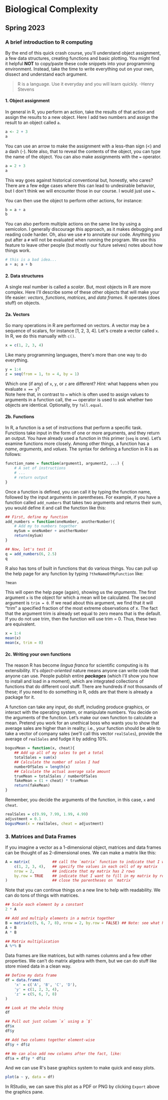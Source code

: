 # Biological Complexity
## Spring 2023
### A brief introduction to R computing

By the end of this quick crash course, you'll understand object assignment, a few data structures, creating functions and basic plotting. 
You might find it helpful **NOT** to copy/paste these code snippets into your programming environment. 
Instead, take the time to write everything out on your own, dissect and understand each argument.
> R is a language. Use it everyday and you will learn quickly.
> -Henry Stevens

#### 1. Object assignment
In general in R, you perform an action, take the results of that action and
assign the results to a new object. Here I add
two numbers and assign the result to an object called `a`.

```r
a <- 2 + 3
a
```
You can use an arrow to make the assignment with a
less-than sign (<) and a dash (-). Note also, that to reveal the contents of the object,
you can type the name of the object. You can also make assignments with the `=` operator.

```r
a = 2 + 3
a
```
This way goes against historical conventional but, honestly, who cares? There are a few edge cases where this can lead
to undesirable behavior, but I don't think we will encounter those in our course. I would just use `=`.

You can then use the object to perform other actions, for instance:

```r
b = a + a
b
```

You can also perform multiple actions on the same line by using a semicolon. 
I generally discourage this approach, as it makes debugging and reading code harder. 
Oh, also we use `#` to annotate our code. Anything you put after a `#` will not be
evaluated when running the program. We use this feature to leave other people
(but mostly our future selves) notes about how things work.

```r
# this is a bad idea...
a + a; a + b
```

#### 2. Data structures
A single real number is called a *scalar*. But, most
objects in R are more complex. Here I'll describe some of these other objects that will make your life easier: *vectors*, *functions*, *matrices*, and *data frames*. 
R operates (does stuff) on objects.

#### 2a. Vectors
So many operations in R are performed on vectors. A vector may be a sequence of scalars, for instance [1, 2, 3, 4]. 
Let's create a vector called `x`. 
In R, we do this manually with `c()`.

```r
x = c(1, 2, 3, 4)
```

Like many programming languages, there's more than one way to do everything.

```r
y = 1:4
z = seq(from = 1, to = 4, by = 1)
```
Which one (if any) of `x`, `y`, or `z` are different? *Hint:* what happens when you evaluate `x == y`?  
Note here that, in contrast to `=` which is often used to assign values to arguments in a function call, 
the `==` operator is used to ask whether two objects are identical. 
Optionally, try `?all.equal`.

#### 2b. Functions
In R, a function is a set of instructions that perform a specific task. 
Functions take input in the form of one or more arguments, and they return an output. 
You have already used a
function in this primer (`seq` is one). 
Let’s examine functions more closely. Among other things, a function has a *name*, *arguments*, and *values*.
The syntax for defining a function in R is as follows:

```r
function_name = function(argument1, argument2, ...) {
    # A set of instructions
    # ...
    # return output
}
```

Once a function is defined, you can call it by typing the function name, 
followed by the input arguments in parentheses. 
For example, if you have a function called `add_numbers` that takes two arguments and returns their sum, 
you would define it and call the function like this:

```r
## First, define my function
add_numbers = function(oneNumber, anotherNumber){
    # Add my to numbers together
    mySum = oneNumber + anotherNumber
    return(mySum)
}

## Now, let's test it
q = add_numbers(6, 2.5)
q
```

R also has tons of built in functions that do various things. You can pull up the help page
for any function by typing `?theNameOfMyFunction` like:

```r
?mean
```

This will open the help page (again), showing us the *arguments*. 
The first argument `x` is the object for which a mean will be calculated. The second argument
is `trim = 0`. If we read about this argument, we find that it will “trim” a specified
fraction of the most extreme observations of x. The fact that the argument trim
is already set equal to zero means that is the default. If you do not use trim,
then the function will use trim = 0. Thus, these two are equivalent.

```r
x = 1:4
mean(x)
mean(x, trim = 0)
```

#### 2c. Writing your own functions
The reason R has become *lingua franca* for scientific computing is its extensibility. 
It's *object-oriented* nature means anyone can write code that anyone can use. 
People publish entire ***packages*** (which I'll show you how to install and load in a moment), 
which are integrated collections of functions that do different cool stuff. 
There are hundreds if not thousands of these; if you need to do something in R, odds are that there is already a package for it.

A function can take any input, do stuff, including produce graphics, or
interact with the operating system, or manipulate numbers. 
You decide on the arguments of the function. 
Let’s make our own function to calculate a mean. 
Pretend you work for an unethical boss who wants you to show that average sales are higher
than in reality; i.e., your function should be able to take a vector of company sales 
(we'll call this vector `realSales`), provide the average of `realSales` and fudge it
by adding 10%.

```r
bogusMean = function(x, cheat){
	## Add up all of my sales to get a total
	totalSales = sum(x)
	## Calculate the number of sales I had
	numberOfSales = length(x)
	## Calculate the actual average sale amount
	trueMean = totalSales / numberOfSales
	fakeMean = (1 + cheat) * trueMean
	return(fakeMean)
}
```

Remember, you decide the arguments of the function, in this case, `x` and `cheat`.

```r
realSales = c(9.99, 7.99, 1.99, 4.99)
adjustment = 0.1
bogusMean(x = realSales, cheat = adjustment)
```

### 3. Matrices and Data Frames
If you imagine a vector as a 1-dimensional object, matrices and data frames can be thought of as 2-dimensional ones.
We can make a matrix like this:

```r
A = matrix(          ## call the `matrix` function to indicate that I want to make a matrix
    c(1, 2, 3, 4),   ## specify the values in each cell of my matrix
    nrow = 2,        ## indicate that my matrix has 2 rows
    by.row = TRUE    ## indicate that I want to fill in my matrix by row
)                    ## close the parentheses on `matrix`
```

Note that you can continue things on a new line to help with readability.
We can do tons of things with matrices.

```r
## Scale each element by a constant
2 * A

## Add and multiply elements in a matrix together
B = matrix(c(5, 6, 7, 8), nrow = 2, by.row = FALSE) ## Note: see what happens with FALSE here?
A + B
A * B

## Matrix multiplication
A %*% B
```
Data frames are like matrices, but with names columns and a few other properties.
We can't do matrix algebra with them, but we can do stuff like store mixed data in a clean way.

```r
## Define my data frame
df = data.frame(
    'x' = c('A', 'B', 'C', 'D'),
    'y' = c(1, 2, 3, 4),
    'z' = c(5, 6, 7, 8)
)

## Look at the whole thing
df

## Pull out just column `x` using a `$`
df$x
df$y

## Add two columns together element-wise
df$y + df$z

## We can also add new columns after the fact, like:
df$a = df$y * df$z
```

And we can use R's base graphics system to make quick and easy plots.

```r
plot(a ~ y, data = df)
```

In RStudio, we can save this plot as a PDF or PNG by clicking `Export` above the graphics pane.
